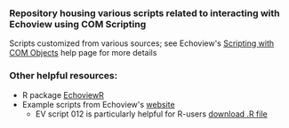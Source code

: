 ### Repository housing various scripts related to interacting with Echoview using COM Scripting
Scripts customized from various sources; see Echoview's [Scripting with COM Objects](https://support.echoview.com/WebHelp/How_to/Run_Echoview_using_scripts/Automation_using_COM_objects/Scripting_with_COM_objects.htm) help page for more details

### Other helpful resources:
- R package [EchoviewR](https://github.com/AustralianAntarcticDivision/EchoviewR)
- Example scripts from Echoview's [website](https://echoview.com/support/example-scripts/)
  - EV script 012 is particularly helpful for R-users [download .R file](https://echoview.com/documents/26/EV_script_012_-_New_file_add_data_create_line_change_settings_export.R)
